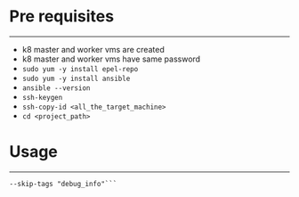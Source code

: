 # Pre requisites 
-------------------------
* k8 master and worker vms are created 
* k8 master and worker vms have same password
* ```sudo yum -y install epel-repo```
* ```sudo yum -y install ansible```
* ```ansible --version```
* ```ssh-keygen``` 
* ```ssh-copy-id <all_the_target_machine>```
* ```cd <project_path>```

# Usage
-------------------------
```ansible-playbook setup.yml -i hosts -u root --private-key <key_path> --extra-vars "sudoers=<desired_sudo_user_name> upassword=<desired_password_forsudo_user> ssh_password_of_nodes=<vm_password>" 
--skip-tags "debug_info"```